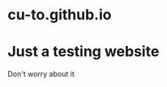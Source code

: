# cu-to.github.io
<!DOCTYPE html>
<html>
     <head>
          <title>Testing website</title>
          <meta charset="utf-8">
     </head>
     <body>
          <h1>Just a testing website</h1>
          <p>Don't worry about it</p>
     </body>
</html>